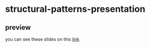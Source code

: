 # structural-patterns-presentation

## preview

you can see these slides on this [link](https://gitpitch.com/simon387/structural-patterns-presentation/master?grs=github)

